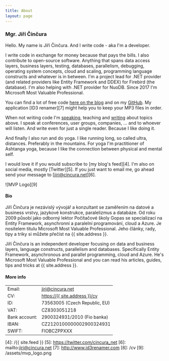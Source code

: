 ```yaml
---
title: About
layout: page
---
```

### Mgr. Jiří Činčura

Hello. My name is Jiří Činčura. And I write code - aka I'm a developer. 

I write code in exchange for money because that pays the bills. I also contribute to open-source software. Anything that spans data access layers, business layers, testing, databases, parallelism, debugging, operating system concepts, cloud and scaling, programming language constructs and whatever is in between. I'm a project lead for .NET provider (and related providers like Entity Framework and DDEX) for Firebird (the database). I'm also helping with .NET provider for NuoDB. Since 2017 I'm Microsoft Most Valuable Professional.

You can find a lot of free code [here on the blog][1] and on my [GitHub][2]. My application [ID3 renamer][7] might help you to keep your MP3 files in order.

When not writing code I'm [speaking][3], teaching and [writing][1] about topics above. I speak at conferences, user groups, companies, ... and to whoever will listen. And write even for just a single reader. Because I like doing it.

And finally I also run and do yoga. I like running long, so called ultra, distances. Preferably in the mountains. For yoga I'm practitioner of Ashtanga yoga, because I like the connection between physical and mental self. 

I would love it if you would subscribe to [my blog's feed][4]. I'm also on social media, mostly [Twitter][5]. If you just want to email me, go ahead send your message to [jiri@cincura.net][6].

![MVP Logo][9]

<h4 id="bio">Bio</h4>

Jiří Činčura je nezávislý vývojář a konzultant se zaměřením na datové a business vrstvy, jazykové konstrukce, paralelizmus a databáze. Od roku 2009 působí jako odborný lektor Počítačové školy Gopas se specializací na Entity Framework, asynchronní a paralelní programování, cloud a Azure. Je nositelem titulu Microsoft Most Valuable Professional. Jeho články, rady, tipy a triky si můžete přečíst na {{ site.address }}.

Jiří Činčura is an independent developer focusing on data and business layers, language constructs, parallelism and databases. Specifically Entity Framework, asynchronous and parallel programming, cloud and Azure. He's Microsoft Most Valuable Professional and you can read his articles, guides, tips and tricks at {{ site.address }}.

#### More info

<table class="layout">
	<tr>
		<td>Email:</td><td><a href="mailto:jiri@cincura.net">jiri@cincura.net</a></td>
	</tr>
	<tr>
		<td>CV:</td><td><a href="/cv">https://{{ site.address }}/cv</a></td>
	</tr>
	<tr>
		<td>ID:</td><td>73563005 (Czech Republic, EU)</td>
	</tr>
	<tr>
		<td>VAT:</td><td>CZ8303051218</td>
	</tr>
	<tr>
		<td>Bank account:</td><td>2900324931/2010 (Fio banka)</td>
	</tr>
	<tr>
		<td>IBAN:</td><td>CZ2120100000002900324931</td>
	</tr>
	<tr>
		<td>SWIFT:</td><td>FIOBCZPPXXX</td>
	</tr>
</table>

[1]: /
[2]: https://github.com/cincuranet
[3]: /cv#speaker-events
[4]: /{{ site.feed }}
[5]: https://twitter.com/cincura_net
[6]: mailto:jiri@cincura.net
[7]: http://www.id3renamer.com
[8]: /cv
[9]: /assets/mvp_logo.png